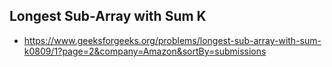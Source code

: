 ## Longest Sub-Array with Sum K

- https://www.geeksforgeeks.org/problems/longest-sub-array-with-sum-k0809/1?page=2&company=Amazon&sortBy=submissions